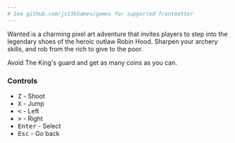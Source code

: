 ```yaml
---
# See github.com/js13kGames/games for supported frontmatter
---
```

Wanted is a charming pixel art adventure that invites players to step into the legendary shoes of the heroic outlaw Robin Hood. Sharpen your archery skills, and rob from the rich to give to the poor.

Avoid The King's guard and get as many coins as you can.

### Controls
- <kbd>Z</kbd> - Shoot
- <kbd>X</kbd> - Jump
- <kbd><</kbd> - Left
- <kbd>></kbd> - Right
- <kbd>Enter</kbd> - Select
- <kbd>Esc</kbd> - Go back